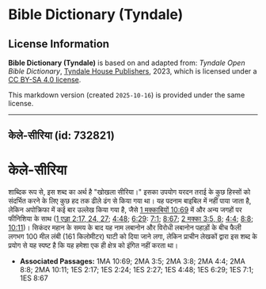 # Bible Dictionary (Tyndale)

## License Information

**Bible Dictionary (Tyndale)** is based on and adapted from: _Tyndale Open Bible Dictionary_, [Tyndale House Publishers](https://tyndaleopenresources.com/), 2023, which is licensed under a [CC BY-SA 4.0 license](https://creativecommons.org/licenses/by-sa/4.0/legalcode.en).

This markdown version (created `2025-10-16`) is provided under the same license.



--------------------------------

## केले-सीरिया (id: 732821)

केले\-सीरिया
============

शाब्दिक रूप से, इस शब्द का अर्थ है "खोखला सीरिया।" इसका उपयोग यरदन तराई के कुछ हिस्सों को संदर्भित करने के लिए कुछ हद तक ढीले ढंग से किया गया था। यह पदनाम बाइबिल में नहीं पाया जाता है, लेकिन अपोक्रिफा में कई बार उल्लेख किया गया है, जैसे [1 मक्काबियों 10:69](https://ref.ly/1Macc10:69) में और अन्य जगहों पर फीनिशिया के साथ ([1 एज़्रा 2:17, 24, 27](https://ref.ly/1Esd2:17,1Esd2:24,1Esd2:27); [4:48](https://ref.ly/1Esd4:48); [6:29](https://ref.ly/1Esd6:29): [7:1](https://ref.ly/1Esd7:1); [8:67](https://ref.ly/1Esd8:67); [2 मक्का 3:5, 8](https://ref.ly/2Macc3:5,2Macc3:8); [4:4](https://ref.ly/2Macc4:4); [8:8](https://ref.ly/2Macc8:8); [10:11](https://ref.ly/2Macc10:11))। सिकंदर महान के समय के बाद यह नाम लबानोन और विरोधी लबानोन पहाड़ों के बीच फैली लगभग 100 मील लंबी (161 किलोमीटर) घाटी को दिया जाने लगा, लेकिन प्राचीन लेखकों द्वारा इस शब्द के प्रयोग से यह स्पष्ट है कि यह हमेशा एक ही क्षेत्र को इंगित नहीं करता था।

* **Associated Passages:** 1MA 10:69; 2MA 3:5; 2MA 3:8; 2MA 4:4; 2MA 8:8; 2MA 10:11; 1ES 2:17; 1ES 2:24; 1ES 2:27; 1ES 4:48; 1ES 6:29; 1ES 7:1; 1ES 8:67

